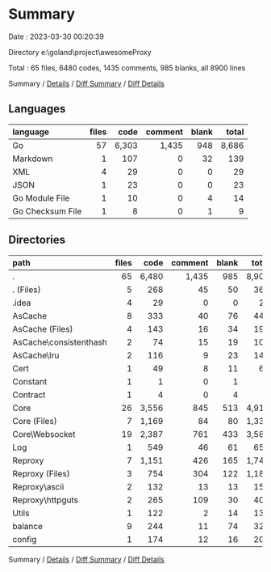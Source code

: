 # Summary

Date : 2023-03-30 00:20:39

Directory e:\\goland\\project\\awesomeProxy

Total : 65 files,  6480 codes, 1435 comments, 985 blanks, all 8900 lines

Summary / [Details](details.md) / [Diff Summary](diff.md) / [Diff Details](diff-details.md)

## Languages
| language | files | code | comment | blank | total |
| :--- | ---: | ---: | ---: | ---: | ---: |
| Go | 57 | 6,303 | 1,435 | 948 | 8,686 |
| Markdown | 1 | 107 | 0 | 32 | 139 |
| XML | 4 | 29 | 0 | 0 | 29 |
| JSON | 1 | 23 | 0 | 0 | 23 |
| Go Module File | 1 | 10 | 0 | 4 | 14 |
| Go Checksum File | 1 | 8 | 0 | 1 | 9 |

## Directories
| path | files | code | comment | blank | total |
| :--- | ---: | ---: | ---: | ---: | ---: |
| . | 65 | 6,480 | 1,435 | 985 | 8,900 |
| . (Files) | 5 | 268 | 45 | 50 | 363 |
| .idea | 4 | 29 | 0 | 0 | 29 |
| AsCache | 8 | 333 | 40 | 76 | 449 |
| AsCache (Files) | 4 | 143 | 16 | 34 | 193 |
| AsCache\\consistenthash | 2 | 74 | 15 | 19 | 108 |
| AsCache\\lru | 2 | 116 | 9 | 23 | 148 |
| Cert | 1 | 49 | 8 | 11 | 68 |
| Constant | 1 | 1 | 0 | 1 | 2 |
| Contract | 1 | 4 | 0 | 4 | 8 |
| Core | 26 | 3,556 | 845 | 513 | 4,914 |
| Core (Files) | 7 | 1,169 | 84 | 80 | 1,333 |
| Core\\Websocket | 19 | 2,387 | 761 | 433 | 3,581 |
| Log | 1 | 549 | 46 | 61 | 656 |
| Reproxy | 7 | 1,151 | 426 | 165 | 1,742 |
| Reproxy (Files) | 3 | 754 | 304 | 122 | 1,180 |
| Reproxy\\ascii | 2 | 132 | 13 | 13 | 158 |
| Reproxy\\httpguts | 2 | 265 | 109 | 30 | 404 |
| Utils | 1 | 122 | 2 | 14 | 138 |
| balance | 9 | 244 | 11 | 74 | 329 |
| config | 1 | 174 | 12 | 16 | 202 |

Summary / [Details](details.md) / [Diff Summary](diff.md) / [Diff Details](diff-details.md)